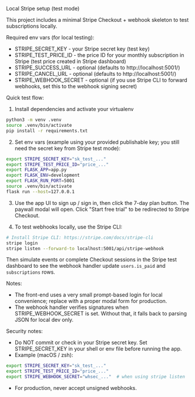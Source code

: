 Local Stripe setup (test mode)

This project includes a minimal Stripe Checkout + webhook skeleton to test subscriptions locally.

Required env vars (for local testing):

- STRIPE_SECRET_KEY - your Stripe secret key (test key)
- STRIPE_TEST_PRICE_ID - the price ID for your monthly subscription in Stripe (test price created in Stripe dashboard)
- STRIPE_SUCCESS_URL - optional (defaults to http://localhost:5001/)
- STRIPE_CANCEL_URL - optional (defaults to http://localhost:5001/)
- STRIPE_WEBHOOK_SECRET - optional (if you use Stripe CLI to forward webhooks, set this to the webhook signing secret)

Quick test flow:

1. Install dependencies and activate your virtualenv

```bash
python3 -m venv .venv
source .venv/bin/activate
pip install -r requirements.txt
```

2. Set env vars (example using your provided publishable key; you still need the secret key from Stripe test mode):

```bash
export STRIPE_SECRET_KEY="sk_test_..."
export STRIPE_TEST_PRICE_ID="price_..."
export FLASK_APP=app.py
export FLASK_ENV=development
export FLASK_RUN_PORT=5001
source .venv/bin/activate
flask run --host=127.0.0.1
```

3. Use the app UI to sign up / sign in, then click the 7-day plan button. The paywall modal will open. Click "Start free trial" to be redirected to Stripe Checkout.

4. To test webhooks locally, use the Stripe CLI:

```bash
# Install Stripe CLI: https://stripe.com/docs/stripe-cli
stripe login
stripe listen --forward-to localhost:5001/api/stripe-webhook
```

Then simulate events or complete Checkout sessions in the Stripe test dashboard to see the webhook handler update `users.is_paid` and `subscriptions` rows.

Notes:
- The front-end uses a very small prompt-based login for local convenience; replace with a proper modal form for production.
- The webhook handler verifies signatures when STRIPE_WEBHOOK_SECRET is set. Without that, it falls back to parsing JSON for local dev only.
 
Security notes:
- Do NOT commit or check in your Stripe secret key. Set STRIPE_SECRET_KEY in your shell or env file before running the app.
- Example (macOS / zsh):

```bash
export STRIPE_SECRET_KEY="sk_test_..."
export STRIPE_TEST_PRICE_ID="price_..."
export STRIPE_WEBHOOK_SECRET="whsec_..."  # when using stripe listen
```
- For production, never accept unsigned webhooks.
